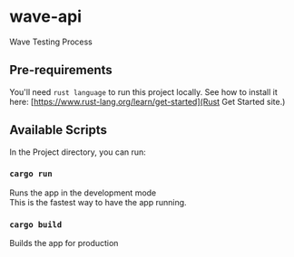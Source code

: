 # wave-api
Wave Testing Process

## Pre-requirements
You'll need `rust language` to run this project locally.
See how to install it here: [https://www.rust-lang.org/learn/get-started](Rust Get Started site.)

## Available Scripts
In the Project directory, you can run:

### `cargo run`
Runs the app in the development mode<br>
This is the fastest way to have the app running.


### `cargo build`
Builds the app for production<br>
